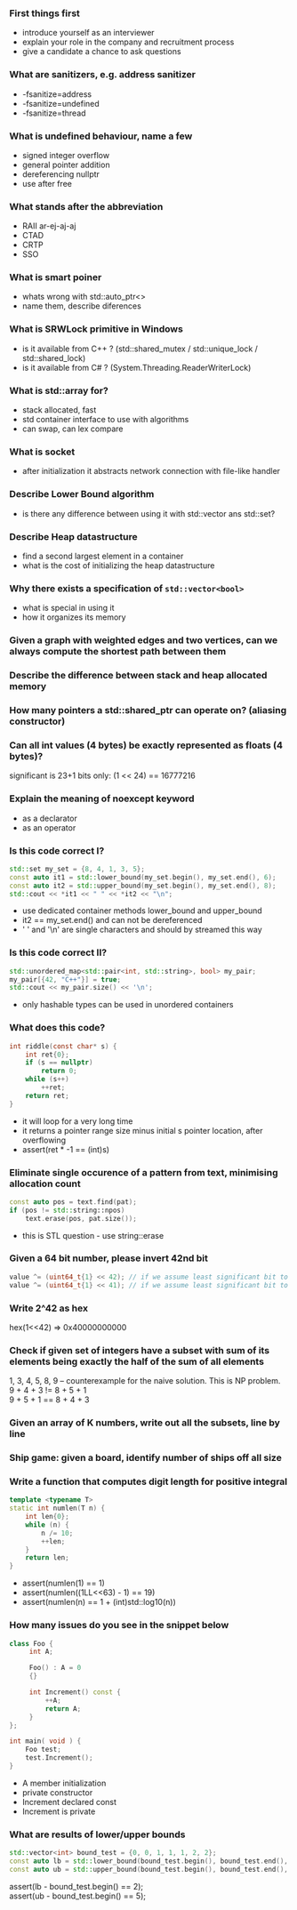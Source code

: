 ### First things first

- introduce yourself as an interviewer
- explain your role in the company and recruitment process
- give a candidate a chance to ask questions

### What are sanitizers, e.g. address sanitizer

- -fsanitize=address
- -fsanitize=undefined
- -fsanitize=thread

### What is undefined behaviour, name a few

- signed integer overflow
- general pointer addition
- dereferencing nullptr
- use after free

### What stands after the abbreviation

- RAII ar-ej-aj-aj
- CTAD
- CRTP
- SSO

### What is smart poiner

- whats wrong with std::auto_ptr<>
- name them, describe diferences

### What is SRWLock primitive in Windows

- is it available from C++ ? (std::shared_mutex / std::unique_lock / std::shared_lock)
- is it available from C# ? (System.Threading.ReaderWriterLock)

### What is std::array for?

- stack allocated, fast
- std container interface to use with algorithms
- can swap, can lex compare

### What is socket

- after initialization it abstracts network connection with file-like handler

### Describe Lower Bound algorithm

- is there any difference between using it with std::vector ans std::set?

### Describe Heap datastructure

- find a second largest element in a container
- what is the cost of initializing the heap datastructure

### Why there exists a specification of `std::vector<bool>`

- what is special in using it
- how it organizes its memory

### Given a graph with weighted edges and two vertices, can we always compute the shortest path between them

### Describe the difference between stack and heap allocated memory

### How many pointers a std::shared_ptr can operate on? (aliasing constructor)

### Can all int values (4 bytes) be exactly represented as floats (4 bytes)?

significant is 23+1 bits only: (1 << 24) == 16777216

### Explain the meaning of noexcept keyword

- as a declarator
- as an operator

### Is this code correct I?

```C++
std::set my_set = {8, 4, 1, 3, 5};
const auto it1 = std::lower_bound(my_set.begin(), my_set.end(), 6);
const auto it2 = std::upper_bound(my_set.begin(), my_set.end(), 8);
std::cout << *it1 << " " << *it2 << "\n";
```

- use dedicated container methods lower_bound and upper_bound
- it2 == my_set.end() and can not be dereferenced
- ' ' and '\n' are single characters and should by streamed this way

### Is this code correct II?

```C++
std::unordered_map<std::pair<int, std::string>, bool> my_pair;
my_pair[{42, "C++"}] = true;
std::cout << my_pair.size() << '\n';
```

- only hashable types can be used in unordered containers

### What does this code?

```C
int riddle(const char* s) {
    int ret{0};
    if (s == nullptr)
        return 0;
    while (s++)
        ++ret;
    return ret;
}
```

- it will loop for a very long time
- it returns a pointer range size minus initial s pointer location, after overflowing
- assert(ret * -1 == (int)s)

### Eliminate single occurence of a pattern from text, minimising allocation count

```C++
const auto pos = text.find(pat);
if (pos != std::string::npos)
    text.erase(pos, pat.size());
```

- this is STL question - use string::erase

### Given a 64 bit number, please invert 42nd bit

```C++
value ^= (uint64_t{1} << 42); // if we assume least significant bit to have number 0
value ^= (uint64_t{1} << 41); // if we assume least significant bit to have number 1
```

### Write 2^42 as hex

hex(1<<42)  =>  0x40000000000

### Check if given set of integers have a subset with sum of its elements being exactly the half of the sum of all elements

1, 3, 4, 5, 8, 9 – counterexample for the naive solution. This is NP problem.\
9 + 4 + 3 != 8 + 5 + 1\
9 + 5 + 1 == 8 + 4 + 3

### Given an array of K numbers, write out all the subsets, line by line

### Ship game: given a board, identify number of ships off all size

### Write a function that computes digit length for positive integral

```C++
template <typename T>
static int numlen(T n) {
    int len{0};
    while (n) {
        n /= 10;
        ++len;
    }
    return len;
}
```

- assert(numlen(1) == 1)
- assert(numlen((1LL<<63) - 1) == 19)
- assert(numlen(n) == 1 + (int)std::log10(n))

### How many issues do you see in the snippet below

```C++
class Foo {
     int A;

     Foo() : A = 0
     {}

     int Increment() const {
         ++A;
         return A;
     }
};

int main( void ) {
    Foo test;
    test.Increment();
}
```

- A member initialization
- private constructor
- Increment declared const
- Increment is private

### What are results of lower/upper bounds

```C++
std::vector<int> bound_test = {0, 0, 1, 1, 1, 2, 2};
const auto lb = std::lower_bound(bound_test.begin(), bound_test.end(), 1);
const auto ub = std::upper_bound(bound_test.begin(), bound_test.end(), 1);
```

assert(lb - bound_test.begin() == 2);\
assert(ub - bound_test.begin() == 5);
